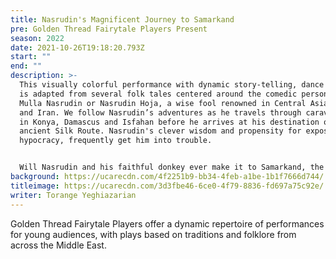 ```yaml
---
title: Nasrudin's Magnificent Journey to Samarkand
pre: Golden Thread Fairytale Players Present
season: 2022
date: 2021-10-26T19:18:20.793Z
start: ""
end: ""
description: >-
  This visually colorful performance with dynamic story-telling, dance and music
  is adapted from several folk tales centered around the comedic personage,
  Mulla Nasrudin or Nasrudin Hoja, a wise fool renowned in Central Asia, Turkey
  and Iran. We follow Nasrudin’s adventures as he travels through caravansaries
  in Konya, Damascus and Isfahan before he arrives at his destination on the
  ancient Silk Route. Nasrudin's clever wisdom and propensity for exposing
  hypocracy, frequently get him into trouble.


  Will Nasrudin and his faithful donkey ever make it to Samarkand, the center of arts and crafts on the ancient Silk Road? There is only one way to find out!
background: https://ucarecdn.com/4f2251b9-bb34-4feb-a1be-1b1f7666d744/
titleimage: https://ucarecdn.com/3d3fbe46-6ce0-4f79-8836-fd697a75c92e/
writer: Torange Yeghiazarian
---
```

Golden Thread Fairytale Players offer a dynamic repertoire of performances for young audiences, with plays based on traditions and folklore from across the Middle East.